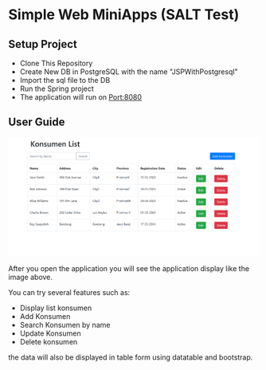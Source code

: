 # Simple Web MiniApps (SALT Test)

## Setup Project

- Clone This Repository
- Create New DB in PostgreSQL with the name "JSPWithPostgresql"
- Import the sql file to the DB
- Run the Spring project
- The application will run on [Port:8080](http://localhost:8080/)

## User Guide

![screenshot](MiniApps.png)

After you open the application you will see the application display like the image above.

You can try several features such as:

* Display list konsumen 
* Add Konsumen
* Search Konsumen by name
* Update Konsumen
* Delete konsumen

the data will also be displayed in table form using datatable and bootstrap.
